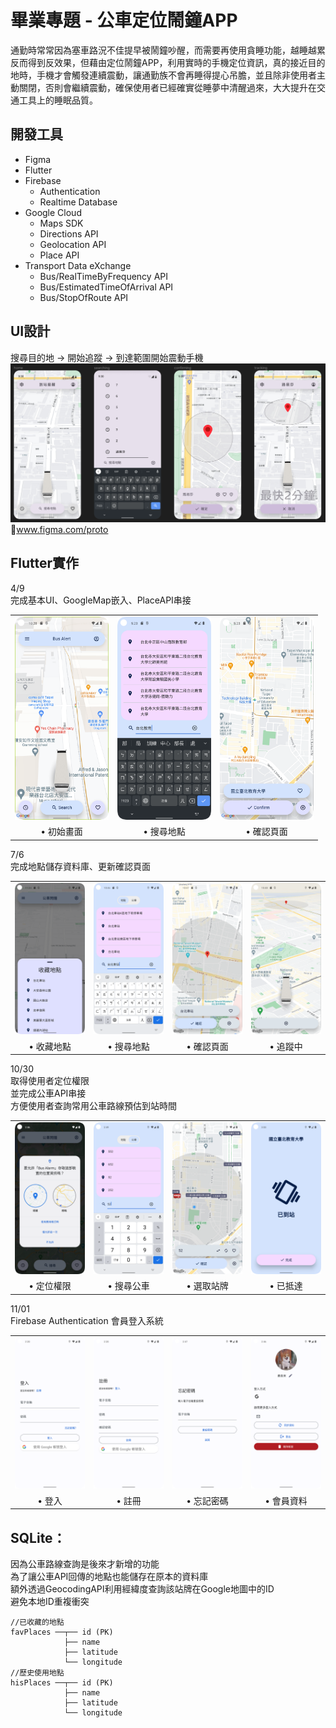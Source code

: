 # 畢業專題 - 公車定位鬧鐘APP  

通勤時常常因為塞車路況不佳提早被鬧鐘吵醒，而需要再使用貪睡功能，越睡越累反而得到反效果，但藉由定位鬧鐘APP，利用實時的手機定位資訊，真的接近目的地時，手機才會觸發連續震動，讓通勤族不會再睡得提心吊膽，並且除非使用者主動關閉，否則會繼續震動，確保使用者已經確實從睡夢中清醒過來，大大提升在交通工具上的睡眠品質。

## 開發工具
- Figma
- Flutter
- Firebase
  - Authentication
  - Realtime Database
- Google Cloud
  - Maps SDK
  - Directions API
  - Geolocation API
  - Place API
- Transport Data eXchange
  - Bus/RealTimeByFrequency API
  - Bus/EstimatedTimeOfArrival API
  - Bus/StopOfRoute API



## UI設計  
搜尋目的地 -> 開始追蹤 -> 到達範圍開始震動手機    
<img src="./ScreenShots/UI.png" width = 600px>  
🔗<a href="https://www.figma.com/proto/clo1boyJskf7hxhSgp7uKp/%E5%88%B0%E7%AB%99%E6%8F%90%E9%86%92APP?page-id=0%3A1&node-id=212-80&viewport=-10%2C-632%2C0.71&scaling=scale-down&starting-point-node-id=3%3A4/">www.figma.com/proto</a>  





## Flutter實作
4/9   
完成基本UI、GoogleMap嵌入、PlaceAPI串接
<table>
  <tr>
    <td><img src="./ScreenShots/mainPage.png" width = 150px ></td>
    <td><img src="./ScreenShots/searchingPlace.png" width = 150px></td>
    <td><img src="./ScreenShots/confirming.png" width = 150px></td>
    <!--<td><img src="./ScreenShots/addItem.jpg" width = 150px></td>-->
  </tr>
  <tr>
    <td align="center">• 初始畫面</td>
    <td align="center">• 搜尋地點</td>
    <td align="center">• 確認頁面</td>
    <!--<td align="center">• 新增項目<br>(正負分別代表收入和支出)</td>-->
  </tr>
</table>


7/6   
完成地點儲存資料庫、更新確認頁面
<table>
  <tr>
    <td><img src="./ScreenShots/fav_20230706.png" width = 150px ></td>
    <td><img src="./ScreenShots/searchingPlace_20230706.png" width = 150px></td>
    <td><img src="./ScreenShots/confirming_20230706.png" width = 150px></td>
    <td><img src="./ScreenShots/tracking_20230706.png" width = 150px></td>
  </tr>
  <tr>
    <td align="center">• 收藏地點</td>
    <td align="center">• 搜尋地點</td>
    <td align="center">• 確認頁面</td>
    <td align="center">• 追蹤中</td>
  </tr>
</table>


10/30   
取得使用者定位權限  
並完成公車API串接  
方便使用者查詢常用公車路線預估到站時間
<table>
  <tr>
    <td><img src="./ScreenShots/locationPermission.png" width = 150px ></td>
    <td><img src="./ScreenShots/busSearching.png" width = 150px></td>
    <td><img src="./ScreenShots/busComfirming.png" width = 150px></td>
    <td><img src="./ScreenShots/arrived.png" width = 150px></td>
  </tr>
  <tr>
    <td align="center">• 定位權限</td>
    <td align="center">• 搜尋公車</td>
    <td align="center">• 選取站牌</td>
    <td align="center">• 已抵達</td>
  </tr>
</table>



11/01   
Firebase Authentication 會員登入系統
<table>
  <tr>
    <td><img src="./ScreenShots/login.png" width = 150px ></td>
    <td><img src="./ScreenShots/register.png" width = 150px></td>
    <td><img src="./ScreenShots/forgotPassword.png" width = 150px></td>
    <td><img src="./ScreenShots/profile.png" width = 150px></td>
  </tr>
  <tr>
    <td align="center">• 登入</td>
    <td align="center">• 註冊</td>
    <td align="center">• 忘記密碼</td>
    <td align="center">• 會員資料</td>
  </tr>
</table>



## SQLite：

因為公車路線查詢是後來才新增的功能  
為了讓公車API回傳的地點也能儲存在原本的資料庫  
額外透過GeocodingAPI利用經緯度查詢該站牌在Google地圖中的ID  
避免本地ID重複衝突
```
//已收藏的地點
favPlaces ──┬── id (PK)
            ├── name
            ├── latitude
            └── longitude
//歷史使用地點    
hisPlaces ──┬── id (PK)
            ├── name
            ├── latitude
            └── longitude
```

